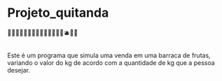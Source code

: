 # Projeto_quitanda
🍇🍈🍉🍊🍋🍌🍍🥭🍎🍏🍐🍑🍒🍓🫐🍅🥝
##
Este é um programa que simula uma venda em uma barraca de frutas, variando o valor do kg de acordo com a quantidade de kg que a pessoa desejar.
